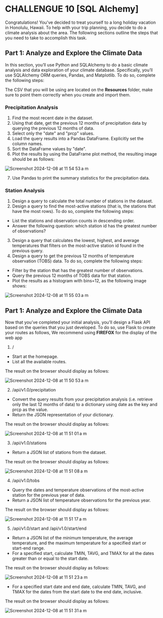 # CHALLENGUE 10 [SQL Alchemy]

Congratulations! You've decided to treat yourself to a long holiday vacation in Honolulu, Hawaii. To help with your trip planning, you decide to do a climate analysis about the area. The following sections outline the steps that you need to take to accomplish this task.


## Part 1: Analyze and Explore the Climate Data

In this section, you’ll use Python and SQLAlchemy to do a basic climate analysis and data exploration of your climate database. Specifically, you’ll use SQLAlchemy ORM queries, Pandas, and Matplotlib. To do so, complete the following steps:

The CSV that you will be using are located on the **Resources** folder, make sure to point them correctly when you create and import them.

### Precipitation Analysis

1. Find the most recent date in the dataset.
2. Using that date, get the previous 12 months of precipitation data by querying the previous 12 months of data.
3. Select only the "date" and "prcp" values.
4. Load the query results into a Pandas DataFrame. Explicitly set the column names.
5. Sort the DataFrame values by "date".
6. Plot the results by using the DataFrame plot method, the resulting image should be as follows:

![Screenshot 2024-12-08 at 11 54 53 a m](https://github.com/user-attachments/assets/bb4d77eb-0126-414c-813e-a5169b6b51ec)

7. Use Pandas to print the summary statistics for the precipitation data.
   
### Station Analysis
1. Design a query to calculate the total number of stations in the dataset.
2. Design a query to find the most-active stations (that is, the stations that have the most rows). To do so, complete the following steps:
+ List the stations and observation counts in descending order.
+ Answer the following question: which station id has the greatest number of observations?
3. Design a query that calculates the lowest, highest, and average temperatures that filters on the most-active station id found in the previous query.
4. Design a query to get the previous 12 months of temperature observation (TOBS) data. To do so, complete the following steps:
+ Filter by the station that has the greatest number of observations.
+ Query the previous 12 months of TOBS data for that station.
+ Plot the results as a histogram with bins=12, as the following image shows:

![Screenshot 2024-12-08 at 11 55 03 a m](https://github.com/user-attachments/assets/c40d2a3c-aeb5-4552-a24d-61f763f621c1)

## Part 1: Analyze and Explore the Climate Data

Now that you’ve completed your initial analysis, you’ll design a Flask API based on the queries that you just developed. To do so, use Flask to create your routes as follows, 
We recommend using **FIREFOX** for the display of the web app

1. /
+ Start at the homepage.
+ List all the available routes.

The result on the browser should display as follows:

![Screenshot 2024-12-08 at 11 50 53 a m](https://github.com/user-attachments/assets/379d02de-6f7a-4ee1-8c36-ef58a060fff5)


2. /api/v1.0/precipitation
+ Convert the query results from your precipitation analysis (i.e. retrieve only the last 12 months of data) to a dictionary using date as the key and prcp as the value.
+ Return the JSON representation of your dictionary.

The result on the browser should display as follows:

![Screenshot 2024-12-08 at 11 51 01 a m](https://github.com/user-attachments/assets/1bfc4a05-5e9a-4116-8891-65e317a88dae)

3. /api/v1.0/stations
+ Return a JSON list of stations from the dataset.

The result on the browser should display as follows:

![Screenshot 2024-12-08 at 11 51 08 a m](https://github.com/user-attachments/assets/1a6054e2-c930-42e5-9f51-0ee966cf0dc6)

4. /api/v1.0/tobs
+ Query the dates and temperature observations of the most-active station for the previous year of data.
+ Return a JSON list of temperature observations for the previous year.

The result on the browser should display as follows:

![Screenshot 2024-12-08 at 11 51 17 a m](https://github.com/user-attachments/assets/30b85936-f932-413d-a95b-d65fda73868b)

5. /api/v1.0/start and /api/v1.0/start/end

+ Return a JSON list of the minimum temperature, the average temperature, and the maximum temperature for a specified start or start-end range.
+ For a specified start, calculate TMIN, TAVG, and TMAX for all the dates greater than or equal to the start date.

The result on the browser should display as follows:

![Screenshot 2024-12-08 at 11 51 23 a m](https://github.com/user-attachments/assets/b9d67292-c3f3-42da-b976-36fe82790477)

+ For a specified start date and end date, calculate TMIN, TAVG, and TMAX for the dates from the start date to the end date, inclusive.

The result on the browser should display as follows:

![Screenshot 2024-12-08 at 11 51 31 a m](https://github.com/user-attachments/assets/e2f11733-dcb0-411e-8ba4-b077d14c908c)
































